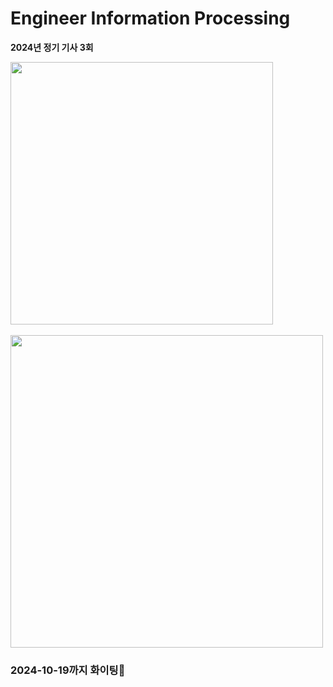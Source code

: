 # Engineer Information Processing
**2024년 정기 기사 3회**

<img src="https://github.com/user-attachments/assets/a4fa6a56-aedb-4c69-ab94-70d55fe8e69e" width="420"/>
<br><br>
<img src="https://github.com/user-attachments/assets/d6e33ec1-e898-4702-b620-775753ba07bf" width="500"/>

### 2024-10-19까지 화이팅💪
